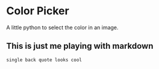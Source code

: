 # Color Picker

A little python to select the color in an image.


## This is just me playing with markdown

`single back quote looks cool`

